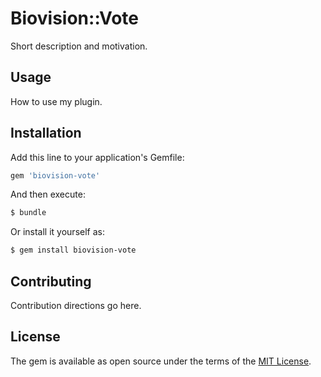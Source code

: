 # Biovision::Vote
Short description and motivation.

## Usage
How to use my plugin.

## Installation
Add this line to your application's Gemfile:

```ruby
gem 'biovision-vote'
```

And then execute:
```bash
$ bundle
```

Or install it yourself as:
```bash
$ gem install biovision-vote
```

## Contributing
Contribution directions go here.

## License
The gem is available as open source under the terms of the [MIT License](http://opensource.org/licenses/MIT).
